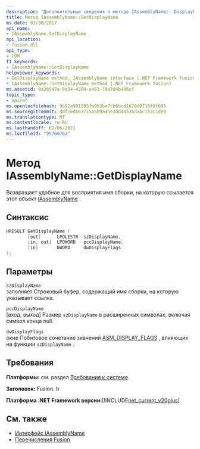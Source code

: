 ```yaml
---
description: 'Дополнительные сведения о методе IAssemblyName:: DisplayName'
title: Метод IAssemblyName::GetDisplayName
ms.date: 03/30/2017
api_name:
- IAssemblyName.GetDisplayName
api_location:
- fusion.dll
api_type:
- COM
f1_keywords:
- IAssemblyName::GetDisplayName
helpviewer_keywords:
- GetDisplayName method, IAssemblyName interface [.NET Framework fusion]
- IAssemblyName::GetDisplayName method [.NET Framework fusion]
ms.assetid: 9a26547a-9a34-4284-a463-78a7d4b496cf
topic_type:
- apiref
ms.openlocfilehash: 9b52a901385fa9b3ba7cb6bcd1678d0718f8f695
ms.sourcegitcommit: ddf7edb67715a5b9a45e3dd44536dabc153c1de0
ms.translationtype: MT
ms.contentlocale: ru-RU
ms.lasthandoff: 02/06/2021
ms.locfileid: "99760762"
---
```

# <a name="iassemblynamegetdisplayname-method"></a>Метод IAssemblyName::GetDisplayName

Возвращает удобное для восприятия имя сборки, на которую ссылается этот объект [IAssemblyName](iassemblyname-interface.md) .  
  
## <a name="syntax"></a>Синтаксис  
  
```cpp  
HRESULT GetDisplayName (  
        [out]      LPOLESTR  szDisplayName,  
        [in, out]  LPDWORD   pccDisplayName,  
        [in]       DWORD     dwDisplayFlags  
);  
```  
  
## <a name="parameters"></a>Параметры  

 `szDisplayName`  
 заполняет Строковый буфер, содержащий имя сборки, на которую указывает ссылка.  
  
 `pccDisplayName`  
 [вход, выход] Размер `szDisplayName` в расширенных символах, включая символ конца null.  
  
 `dwDisplayFlags`  
 окне Побитовое сочетание значений [ASM_DISPLAY_FLAGS](asm-display-flags-enumeration.md) , влияющих на функции `szDisplayName` .  
  
## <a name="requirements"></a>Требования  

 **Платформы:** см. раздел [Требования к системе](../../get-started/system-requirements.md).  
  
 **Заголовок:** Fusion. h  
  
 **Платформа .NET Framework версии:**[!INCLUDE[net_current_v20plus](../../../../includes/net-current-v20plus-md.md)]  
  
## <a name="see-also"></a>См. также

- [Интерфейс IAssemblyName](iassemblyname-interface.md)
- [Перечисления Fusion](fusion-enumerations.md)
